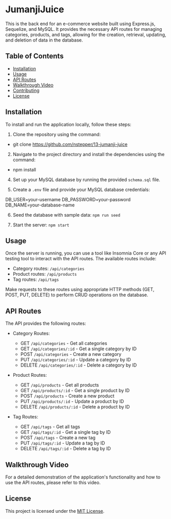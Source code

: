 # JumanjiJuice

This is the back end for an e-commerce website built using Express.js, Sequelize, and MySQL. It provides the necessary API routes for managing categories, products, and tags, allowing for the creation, retrieval, updating, and deletion of data in the database.

## Table of Contents

- [Installation](#installation)
- [Usage](#usage)
- [API Routes](#api-routes)
- [Walkthrough Video](#walkthrough-video)
- [Contributing](#contributing)
- [License](#license)

## Installation

To install and run the application locally, follow these steps:

1. Clone the repository using the command:

- git clone https://github.com/nstepper/13-jumanji-juice
 
2. Navigate to the project directory and install the dependencies using the command:

- npm install

4. Set up your MySQL database by running the provided `schema.sql` file.

5. Create a `.env` file and provide your MySQL database credentials:

DB_USER=your-username
DB_PASSWORD=your-password
DB_NAME=your-database-name


6. Seed the database with sample data: `npm run seed`

7. Start the server: `npm start`

## Usage

Once the server is running, you can use a tool like Insomnia Core or any API testing tool to interact with the API routes. The available routes include:

- Category routes: `/api/categories`
- Product routes: `/api/products`
- Tag routes: `/api/tags`

Make requests to these routes using appropriate HTTP methods (GET, POST, PUT, DELETE) to perform CRUD operations on the database.

## API Routes
The API provides the following routes:

- Category Routes:
  - GET `/api/categories` - Get all categories
  - GET `/api/categories/:id` - Get a single category by ID
  - POST `/api/categories` - Create a new category
  - PUT `/api/categories/:id` - Update a category by ID
  - DELETE `/api/categories/:id` - Delete a category by ID

- Product Routes:
  - GET `/api/products` - Get all products
  - GET `/api/products/:id` - Get a single product by ID
  - POST `/api/products` - Create a new product
  - PUT `/api/products/:id` - Update a product by ID
  - DELETE `/api/products/:id` - Delete a product by ID

- Tag Routes:
  - GET `/api/tags` - Get all tags
  - GET `/api/tags/:id` - Get a single tag by ID
  - POST `/api/tags` - Create a new tag
  - PUT `/api/tags/:id` - Update a tag by ID
  - DELETE `/api/tags/:id` - Delete a tag by ID

## Walkthrough Video

For a detailed demonstration of the application's functionality and how to use the API routes, please refer to this video.

## License

This project is licensed under the [MIT License](https://opensource.org/licenses/MIT).


